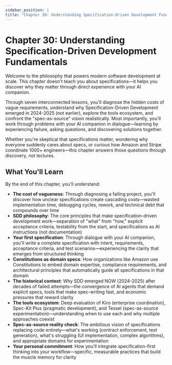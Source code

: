 ```yaml
---
sidebar_position: 1
title: "Chapter 30: Understanding Specification-Driven Development Fundamentals"
---
```


# Chapter 30: Understanding Specification-Driven Development Fundamentals

Welcome to the philosophy that powers modern software development at scale. This chapter doesn't teach you about specifications—it helps you discover why they matter through direct experience with your AI companion.

Through seven interconnected lessons, you'll diagnose the hidden costs of vague requirements, understand why Specification-Driven Development emerged in 2024-2025 (not earlier), explore the tools ecosystem, and confront the "spec-as-source" vision realistically. Most importantly, you'll work through problems with your AI companion in dialogue—learning by experiencing failure, asking questions, and discovering solutions together.

Whether you're skeptical that specifications matter, wondering why everyone suddenly cares about specs, or curious how Amazon and Stripe coordinate 1000+ engineers—this chapter answers those questions through discovery, not lectures.

## What You'll Learn

By the end of this chapter, you'll understand:

- **The cost of vagueness**: Through diagnosing a failing project, you'll discover how unclear specifications create cascading costs—wasted implementation time, debugging cycles, rework, and technical debt that compounds over time
- **SDD philosophy**: The core principles that make specification-driven development work—separation of "what" from "how," explicit acceptance criteria, testability from the start, and specifications as AI instructions (not documentation)
- **Your first specification**: Through dialogue with your AI companion, you'll write a complete specification with intent, requirements, acceptance criteria, and test scenarios—experiencing the clarity that emerges from structured thinking
- **Constitutions as domain specs**: How organizations like Amazon use Constitutions to embed domain expertise, compliance requirements, and architectural principles that automatically guide all specifications in that domain
- **The historical context**: Why SDD emerged NOW (2024-2025) after decades of failed attempts—the convergence of AI agents that demand explicit specs, tools that make spec-writing fast, and economic pressures that reward clarity
- **The tools ecosystem**: Deep evaluation of Kiro (enterprise coordination), Spec-Kit Plus (pragmatic development), and Tessel (spec-as-source experimentation)—understanding when to use each and why multiple approaches coexist
- **Spec-as-source reality check**: The ambitious vision of specifications replacing code entirely—what's working (contract enforcement, test generation), what's struggling (UI implementation, complex algorithms), and appropriate domains for experimentation
- **Your personal commitment**: How you'll integrate specification-first thinking into your workflow—specific, measurable practices that build the muscle memory for clarity
